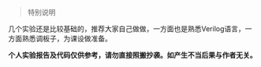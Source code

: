 > 特别说明

几个实验还是比较基础的，推荐大家自己做做，一方面也是熟悉Verilog语言，一方面熟悉调板子，为课设做准备。

**个人实验报告及代码仅供参考，请勿直接照搬抄袭。如产生不当后果与作者无关。**